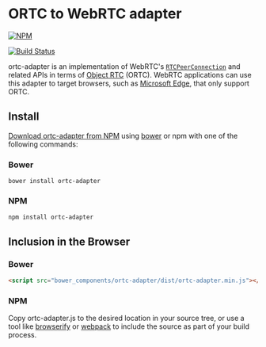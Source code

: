 ORTC to WebRTC adapter
======================

[![NPM](https://nodei.co/npm/ortc-adapter.png?downloads=true&stars=true)](https://nodei.co/npm/ortc-adapter/)

[![Build Status](https://secure.travis-ci.org/twilio/ortc-adapter.svg)](http://travis-ci.org/twilio/ortc-adapter)

ortc-adapter is an implementation of WebRTC's
[`RTCPeerConnection`](https://developer.mozilla.org/en-US/docs/Web/API/RTCPeerConnection)
and related APIs in terms of [Object RTC](http://ortc.org/) (ORTC). WebRTC
applications can use this adapter to target browsers, such as
[Microsoft Edge](https://www.microsoft.com/en-us/windows/microsoft-edge), that
only support ORTC.

Install
-------

[Download ortc-adapter from NPM](https://www.npmjs.com/package/ortc-adapter)
using [bower](http://bower.io) or npm with one of the following commands:

### Bower

```
bower install ortc-adapter
```

### NPM

```
npm install ortc-adapter
```

Inclusion in the Browser
------------------------

### Bower

```html
<script src="bower_components/ortc-adapter/dist/ortc-adapter.min.js"></script>
```

### NPM

Copy ortc-adapter.js to the desired location in your source tree, or use a tool
like [browserify](http://browserify.org/) or
[webpack](https://webpack.github.io/) to include the source as part of your
build process.
